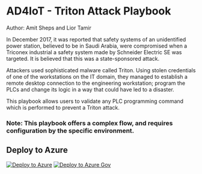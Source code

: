 # AD4IoT - Triton Attack Playbook
Author: Amit Sheps and Lior Tamir

In December 2017, it was reported that safety systems of an unidentified power station, believed to be in Saudi Arabia, were compromised when a Triconex industrial a safety system made by Schneider Electric SE was targeted. It is believed that this was a state-sponsored attack. 

Attackers used sophisticated malware called Triton. Using stolen credentials of one of the workstations on the IT domain, they managed to establish a remote desktop connection to the engineering workstation; program the PLCs and change its logic in a way that could have led to a disaster.

This playbook allows users to validate any PLC programming command which is performed to prevent a Triton attack.   

### Note: This playbook offers a complex flow, and requires configuration by the specific environment.


## Deploy to Azure

[![Deploy to Azure](https://aka.ms/deploytoazurebutton)]("https://portal.azure.com/#create/Microsoft.Template/uri/https%3A%2F%2Fraw.githubusercontent.com%2FAzure%2FAzure-Sentinel%2Fmaster%2FPlaybooks%2FAD4IoT-TritonDetectionAndResponse%2Fazuredeploy.json")
[![Deploy to Azure Gov](https://aka.ms/deploytoazuregovbutton)]("https://portal.azure.us/#create/Microsoft.Template/uri/https%3A%2F%2Fraw.githubusercontent.com%2FAzure%2FAzure-Sentinel%2Fmaster%2FPlaybooks%2FAD4IoT-TritonDetectionAndResponse%2Fazuredeploy.json")
